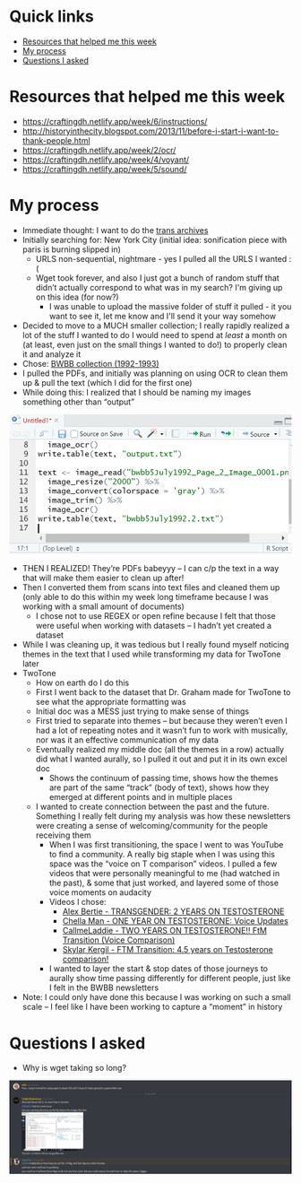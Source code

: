 # Quick links
* [Resources that helped me this week](#Resources-that-helped-me-this-week)
* [My process](#My-process)
* [Questions I asked](#Questions-I-asked)

# Resources that helped me this week
* https://craftingdh.netlify.app/week/6/instructions/
* http://historyinthecity.blogspot.com/2013/11/before-i-start-i-want-to-thank-people.html
* https://craftingdh.netlify.app/week/2/ocr/
* https://craftingdh.netlify.app/week/4/voyant/
* https://craftingdh.netlify.app/week/5/sound/


# My process
* Immediate thought: I want to do the [trans archives](https://www.digitaltransgenderarchive.net/)
* Initially searching for: New York City (initial idea: sonification piece with paris is burning slipped in)
  * URLS non-sequential, nightmare - yes I pulled all the URLS I wanted :(
  * Wget took forever, and also I just got a bunch of random stuff that didn’t actually correspond to what was in my search? I'm giving up on this idea (for now?)
    * I was unable to upload the massive folder of stuff it pulled - it you want to see it, let me know and I'll send it your way somehow
*	Decided to move to a MUCH smaller collection; I really rapidly realized a lot of the stuff I wanted to do I would need to spend at _least_ a month on (at least, even just on the small things I wanted to do!) to properly clean it and analyze it
  *	Chose: [BWBB collection (1992-1993)](https://www.digitaltransgenderarchive.net/catalog?f%5Bcollection_name_ssim%5D%5B%5D=Boys+Will+Be+Boys+&page=1) 
  * I pulled the PDFs, and initially was planning on using OCR to clean them up & pull the text (which I did for the first one)
  *	While doing this: I realized that I should be naming my images something other than “output”
  
![renaming realization](https://github.com/sidxi/week-six/blob/master/Screenshots/Week6%20renaming%20realization.PNG)
  
  *	THEN I REALIZED! They’re PDFs babeyyy – I can c/p the text in a way that will make them easier to clean up after!
  * Then I converted them from scans into text files and cleaned them up (only able to do this within my week long timeframe because I was working with a small amount of documents)
    *	I chose not to use REGEX or open refine because I felt that those were useful when working with datasets – I hadn’t yet created a dataset 
  *	While I was cleaning up, it was tedious but I really found myself noticing themes in the text that I used while transforming my data for TwoTone later
*	TwoTone 	
    * How on earth do I do this
    *	First I went back to the dataset that Dr. Graham made for TwoTone to see what the appropriate formatting was
    * Initial doc was a MESS just trying to make sense of things
    * First tried to separate into themes – but because they weren’t even I had a lot of repeating notes and it wasn’t fun to work with musically, nor was it an effective communication of my data
    * Eventually realized my middle doc (all the themes in a row) actually did what I wanted aurally, so I pulled it out and put it in its own excel doc
       *	Shows the continuum of passing time, shows how the themes are part of the same “track” (body of text), shows how they emerged at different points and in multiple places
    *	I wanted to create connection between the past and the future. Something I really felt during my analysis was how these newsletters were creating a sense of welcoming/community for the people receiving them 
        *	When I was first transitioning, the space I went to was YouTube to find a community. A really big staple when I was using this space was the “voice on T comparison” videos. I pulled a few videos that were personally meaningful to me (had watched in the past), & some that just worked, and layered some of those voice moments on audacity
        * Videos I chose:
          * [Alex Bertie - TRANSGENDER: 2 YEARS ON TESTOSTERONE](https://www.youtube.com/watch?v=tb3b-mKxZm8)
          * [Chella Man - ONE YEAR ON TESTOSTERONE: Voice Updates](https://www.youtube.com/watch?v=PsjBGqTjWu4)
          * [CallmeLaddie - TWO YEARS ON TESTOSTERONE!! FtM Transition (Voice Comparison)](https://www.youtube.com/watch?v=Wu9D-K24Iaw)
          * [Skylar Kergil - FTM Transition: 4.5 years on Testosterone comparison!](https://www.youtube.com/watch?v=4Bk_AP_5y-0&t=186s)
        *	I wanted to layer the start & stop dates of those journeys to aurally show time passing differently for different people, just like I felt in the BWBB newsletters
*	Note: I could only have done this because I was working on such a small scale – I feel like I have been working to capture a “moment” in history

# Questions I asked
* Why is wget taking so long?

![wget q](https://github.com/sidxi/week-six/blob/master/Screenshots/Week6%20wget%20LONG.PNG)
